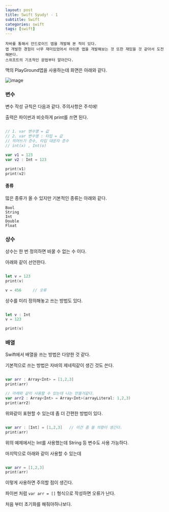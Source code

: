 ```yaml
---
layout: post
title: Swift Syudy! - 1
subtitle: Swift
categories: swift
tags: [swift]
---
```


```
자바를 통해서 안드로이드 앱을 개발해 본 적이 있다.
앱 개발한 경험이 너무 재미있었어서 아이폰 앱을 개발해보는 것 또한 재밌을 것 같아서 도전 해본다.
스위프트의 기초적인 문법부터 알아간다.
```

맥의 PlayGround앱을 사용하는데 화면은 아래와 같다.

![image](https://user-images.githubusercontent.com/62547169/123423570-aca58100-d5fa-11eb-9c46-a8f05a06d9cd.png)


### 변수

변수 작성 규칙은 다음과 같다. 주의사항은 주석에!

출력은 파이썬과 비슷하게 print를 쓰면 된다.


```swift

// 1. var 변수명 = 값
// 2. var 변수명 : 타입 = 값
// 띄어쓰기 준수, 타입 대문자 준수
// int(x) , Int(o)

var v1 = 123
var v2 : Int = 123

print(v1)
print(v2)

```

#### 종류

많은 종류가 올 수 있지만 기본적인 종류는 아래와 같다.

```
Bool
String
Int
Double
Float
```




### 상수

상수는 한 번 정의하면 바꿀 수 없는 수 이다.

아래와 같이 선언한다.

```swift

let v = 123
print(v)

v = 456     // 오류

```

상수를 미리 정의해놓고 쓰는 방법도 있다.

```swift

let v : Int
v = 123

print(v)

```


### 배열

Swift에서 배열을 쓰는 방법은 다양한 것 같다.

기본적으로 쓰는 방법은 자바의 제네릭같이 생긴 것도 쓴다.

```swift

var arr : Array<Int> = [1,2,3]
print(arr)

// 아래와 같이 사용할 수 있는데 나는 안쓸거같다.
var arr2 : Array<Int> = Array<Int>(arrayLiteral: 1,2,3)
print(arr2)

```


위와같이 표현할 수 있는데 좀 더 간편한 방법이 있다.

```swift

var arr : [Int] = [1,2,3]   // 이건 좀 쓸 의향이 생긴다.
print(arr)

```

위의 예제에서는 Int를 사용했는데 String 등 변수도 사용 가능하다.

마지막으로 아래와 같이 사용할 수 있는데

```swift

var arr = [1,2,3]
print(arr)

```

이렇게 사용하면 주의할 점이 생긴다.

파이썬 처럼 `var arr = []` 형식으로 작성하면 오류가 난다.

처음 부터 초기화를 해줘야하나보다.
